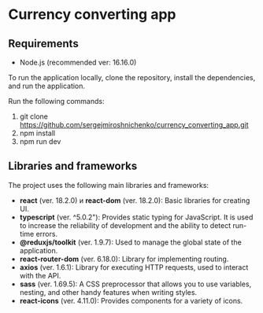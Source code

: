 # Currency converting app

## Requirements
- Node.js (recommended ver: 16.16.0)

To run the application locally, clone the repository, install the dependencies, and run the application.

Run the following commands:
1. git clone https://github.com/sergejmiroshnichenko/currency_converting_app.git
2. npm install
3. npm run dev

## Libraries and frameworks

The project uses the following main libraries and frameworks:

- **react** (ver. 18.2.0) и **react-dom** (ver. 18.2.0): Basic libraries for creating UI.
- **typescript** (ver. ^5.0.2"): Provides static typing for JavaScript. It is used to increase the reliability of development and the ability to detect run-time errors.
- **@reduxjs/toolkit** (ver. 1.9.7): Used to manage the global state of the application.
- **react-router-dom** (ver. 6.18.0): Library for implementing routing.
- **axios** (ver. 1.6.1): Library for executing HTTP requests, used to interact with the API.
- **sass** (ver. 1.69.5): A CSS preprocessor that allows you to use variables, nesting, and other handy features when writing styles.
- **react-icons** (ver. 4.11.0): Provides components for a variety of icons.
